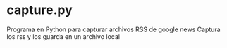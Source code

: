 # capture.py
Programa en Python para capturar archivos RSS de google news 
Captura los rss y los guarda en un archivo local
